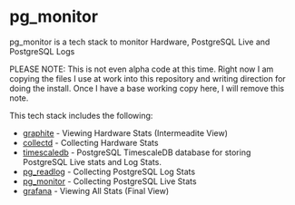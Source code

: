 # pg_monitor
pg_monitor is a tech stack to monitor Hardware, PostgreSQL Live and PostgreSQL Logs

PLEASE NOTE: This is not even alpha code at this time. Right now I am copying the files I use at work into this repository and writing direction for doing the install. Once I have a base working copy here, I will remove this note.

This tech stack includes the following:
* [graphite](https://github.com/LloydAlbin/pg_monitor/tree/master/graphite) - Viewing Hardware Stats (Intermeadite View)
* [collectd](https://github.com/LloydAlbin/pg_monitor/tree/master/collectd) - Collecting Hardware Stats
* [timescaledb](https://github.com/LloydAlbin/pg_monitor/tree/master/timescaledb) - PostgreSQL TimescaleDB database for storing PostgreSQL Live stats and Log Stats.
* [pg_readlog](https://github.com/LloydAlbin/pg_monitor/tree/master/pg_readlog) - Collecting PostgreSQL Log Stats
* [pg_monitor](https://github.com/LloydAlbin/pg_monitor/tree/master/pg_monitor) - Collecting PostgreSQL Live Stats
* [grafana](https://github.com/LloydAlbin/pg_monitor/tree/master/grafana) - Viewing All Stats (Final View)
